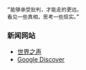 ```
“能够承受批判，才能走的更远。
看见一些真相，思考一些现实。”
```


### 新闻网站
- [世界之声](http://cn.rfi.fr)
- [Google Discover](https://plus.google.com/u/0/discover)

